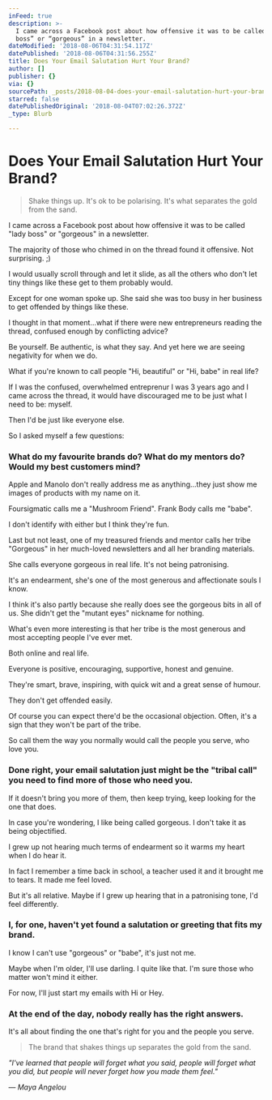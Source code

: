 ```yaml
---
inFeed: true
description: >-
  I came across a Facebook post about how offensive it was to be called “lady
  boss” or “gorgeous” in a newsletter.
dateModified: '2018-08-06T04:31:54.117Z'
datePublished: '2018-08-06T04:31:56.255Z'
title: Does Your Email Salutation Hurt Your Brand?
author: []
publisher: {}
via: {}
sourcePath: _posts/2018-08-04-does-your-email-salutation-hurt-your-brand.md
starred: false
datePublishedOriginal: '2018-08-04T07:02:26.372Z'
_type: Blurb

---
```

# Does Your Email Salutation Hurt Your Brand?

> Shake things up. It's ok to be polarising. It's what separates the gold from the sand.

I came across a Facebook post about how offensive it was to be called "lady boss" or "gorgeous" in a newsletter.

The majority of those who chimed in on the thread found it offensive. Not surprising. ;)

I would usually scroll through and let it slide, as all the others who don't let tiny things like these get to them probably would.

Except for one woman spoke up. She said she was too busy in her business to get offended by things like these.

I thought in that moment...what if there were new entrepreneurs reading the thread, confused enough by conflicting advice?

Be yourself. Be authentic, is what they say. And yet here we are seeing negativity for when we do.

What if you're known to call people "Hi, beautiful" or "Hi, babe" in real life?

If I was the confused, overwhelmed entreprenur I was 3 years ago and I came across the thread, it would have discouraged me to be just what I need to be: myself.

Then I'd be just like everyone else.

So I asked myself a few questions:

### What do my favourite brands do? What do my mentors do? Would my best customers mind?

Apple and Manolo don't really address me as anything...they just show me images of products with my name on it.

Foursigmatic calls me a "Mushroom Friend". Frank Body calls me "babe".

I don't identify with either but I think they're fun.

Last but not least, one of my treasured friends and mentor calls her tribe "Gorgeous" in her much-loved newsletters and all her branding materials.

She calls everyone gorgeous in real life. It's not being patronising. 

It's an endearment, she's one of the most generous and affectionate souls I know. 

I think it's also partly because she really does see the gorgeous bits in all of us. She didn't get the "mutant eyes" nickname for nothing.

What's even more interesting is that her tribe is the most generous and most accepting people I've ever met. 

Both online and real life.

Everyone is positive, encouraging, supportive, honest and genuine.

They're smart, brave, inspiring, with quick wit and a great sense of humour.

They don't get offended easily. 

Of course you can expect there'd be the occasional objection. Often, it's a sign that they won't be part of the tribe.

So call them the way you normally would call the people you serve, who love you.

### Done right, your email salutation just might be the "tribal call" you need to find more of those who need you.

If it doesn't bring you more of them, then keep trying, keep looking for the one that does.

In case you're wondering, I like being called gorgeous. I don't take it as being objectified. 

I grew up not hearing much terms of endearment so it warms my heart when I do hear it.

In fact I remember a time back in school, a teacher used it and it brought me to tears. It made me feel loved.

But it's all relative. Maybe if I grew up hearing that in a patronising tone, I'd feel differently.

### I, for one, haven't yet found a salutation or greeting that fits my brand.

I know I can't use "gorgeous" or "babe", it's just not me. 

Maybe when I'm older, I'll use darling. I quite like that. I'm sure those who matter won't mind it either.

For now, I'll just start my emails with Hi or Hey.

### At the end of the day, nobody really has the right answers. 

It's all about finding the one that's right for you and the people you serve.

> The brand that shakes things up separates the gold from the sand.
> 

_"I've learned that people will forget what you said, people will forget what you did, but people will never forget how you made them feel."_

_― Maya Angelou_